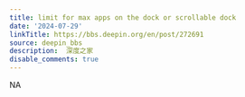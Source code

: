 ```yaml
---
title: limit for max apps on the dock or scrollable dock
date: '2024-07-29'
linkTitle: https://bbs.deepin.org/en/post/272691
source: deepin_bbs
description:  深度之家 
disable_comments: true
---
```

NA
